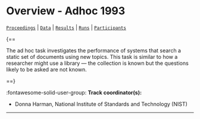 # Overview - Adhoc 1993

[`Proceedings`](./proceedings.md) | [`Data`](./data.md) | [`Results`](./results.md) | [`Runs`](./runs.md) | [`Participants`](./participants.md)

{==

The ad hoc task investigates the performance of systems that search a static set of documents using new topics. This task is similar to how a researcher might use a library — the collection is known but the questions likely to be asked are not known.

==}

:fontawesome-solid-user-group: **Track coordinator(s):**

- Donna Harman, National Institute of Standards and Technology (NIST) 



---

